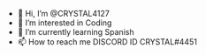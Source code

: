- 👋 Hi, I’m @CRYSTAL4127
- 👀 I’m interested in Coding
- 🌱 I’m currently learning Spanish
- 📫 How to reach me DISCORD ID CRYSTAL#4451

<!---
CRYSTAL4127/CRYSTAL4127 is a ✨ special ✨ repository because its `README.md` (this file) appears on your GitHub profile.
You can click the Preview link to take a look at your changes.
--->
